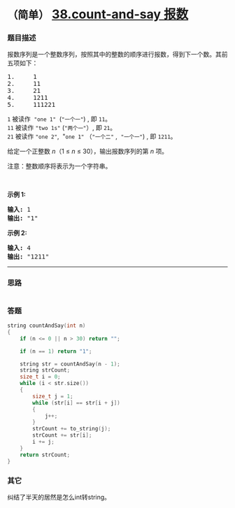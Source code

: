 # `（简单）` [38.count-and-say 报数](https://leetcode-cn.com/problems/count-and-say/)

### 题目描述
<p>报数序列是一个整数序列，按照其中的整数的顺序进行报数，得到下一个数。其前五项如下：</p>

<pre>1.     1
2.     11
3.     21
4.     1211
5.     111221
</pre>

<p><code>1</code>&nbsp;被读作&nbsp;&nbsp;<code>"one 1"</code>&nbsp;&nbsp;(<code>"一个一"</code>) , 即&nbsp;<code>11</code>。<br>
<code>11</code> 被读作&nbsp;<code>"two 1s"</code>&nbsp;(<code>"两个一"</code>）, 即&nbsp;<code>21</code>。<br>
<code>21</code> 被读作&nbsp;<code>"one 2"</code>, &nbsp;"<code>one 1"</code>&nbsp;（<code>"一个二"</code>&nbsp;,&nbsp;&nbsp;<code>"一个一"</code>)&nbsp;, 即&nbsp;<code>1211</code>。</p>

<p>给定一个正整数 <em>n</em>（1 ≤&nbsp;<em>n</em>&nbsp;≤ 30），输出报数序列的第 <em>n</em> 项。</p>

<p>注意：整数顺序将表示为一个字符串。</p>

<p>&nbsp;</p>

<p><strong>示例&nbsp;1:</strong></p>

<pre><strong>输入:</strong> 1
<strong>输出:</strong> "1"
</pre>

<p><strong>示例 2:</strong></p>

<pre><strong>输入:</strong> 4
<strong>输出:</strong> "1211"
</pre>




---
### 思路
```
```


### 答题
``` C++
string countAndSay(int n) 
{
	if (n <= 0 || n > 30) return "";

	if (n == 1) return "1";

	string str = countAndSay(n - 1);
	string strCount;
	size_t i = 0;
	while (i < str.size())
	{
		size_t j = 1;
		while (str[i] == str[i + j])
		{
			j++;
		}
		strCount += to_string(j);
		strCount += str[i];
		i += j;
	}
	return strCount;
}
``` 

### 其它
纠结了半天的居然是怎么int转string。
